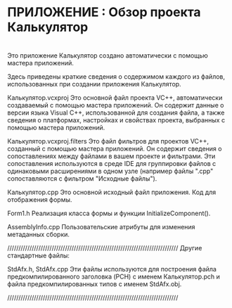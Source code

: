  
# ПРИЛОЖЕНИЕ : Обзор проекта Калькулятор
#

Это приложение Калькулятор создано автоматически с помощью мастера 
приложений.  

Здесь приведены краткие сведения о содержимом каждого из файлов, использованных 
при создании приложения Калькулятор.

Калькулятор.vcxproj
    Это основной файл проекта VC++, автоматически создаваемый с помощью мастера 
    приложений. 
    Он содержит данные о версии языка Visual C++, использованной для создания 
    файла, а также сведения о платформах, настройках и свойствах проекта, 
    выбранных с помощью мастера приложений.

Калькулятор.vcxproj.filters
    Это файл фильтров для проектов VC++, созданный с помощью мастера 
    приложений. 
    Он содержит сведения о сопоставлениях между файлами в вашем проекте и 
    фильтрами. Эти сопоставления используются в среде IDE для группировки 
    файлов с одинаковыми расширениями в одном узле (например файлы ".cpp" 
    сопоставляются с фильтром "Исходные файлы").

Калькулятор.cpp
    Это основной исходный файл приложения.
    Код для отображения формы.

Form1.h
    Реализация класса формы и функции InitializeComponent().

AssemblyInfo.cpp
    Пользовательские атрибуты для изменения метаданных сборки.

/////////////////////////////////////////////////////////////////////////////
Другие стандартные файлы:

StdAfx.h, StdAfx.cpp
    Эти файлы используются для построения файла предкомпилированного заголовка 
    (PCH) с именем Калькулятор.pch и файла предкомпилированных типов 
    с именем StdAfx.obj.

/////////////////////////////////////////////////////////////////////////////

